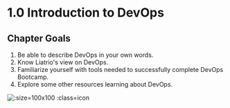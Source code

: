 # 1.0 Introduction to DevOps

## Chapter Goals
 1. Be able to describe DevOps in your own words.
 2. Know Liatrio's view on DevOps.
 3. Familiarize yourself with tools needed to successfully complete DevOps Bootcamp.
 4. Explore some other resources learning about DevOps.


![](img1/goals.svg ':size=100x100 :class=icon')
